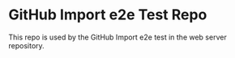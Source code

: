 # GitHub Import e2e Test Repo

This repo is used by the GitHub Import e2e test in the web server repository.
